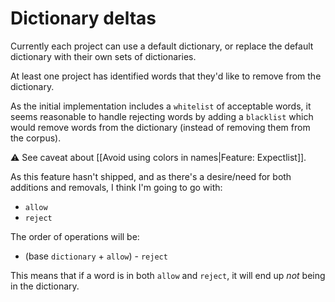 # Dictionary deltas

Currently each project can use a default dictionary, or replace the default dictionary with their own sets of dictionaries.

At least one project has identified words that they'd like to remove from the dictionary.

As the initial implementation includes a `whitelist` of acceptable words, it seems reasonable to handle rejecting words by adding a `blacklist` which would remove words from the dictionary (instead of removing them from the corpus).

⚠️ See caveat about [[Avoid using colors in names|Feature: Expectlist]].

As this feature hasn't shipped, and as there's a desire/need for both additions and removals, I think I'm going to go with:

- `allow`
- `reject`

The order of operations will be:

- (base `dictionary` + `allow`) - `reject`

This means that if a word is in both `allow` and `reject`, it will end up _not_ being in the dictionary.
